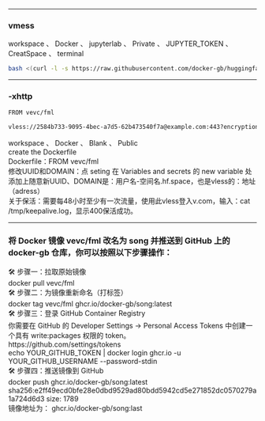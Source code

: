-----------------------------------------------------------------------------------------------------------
### vmess
workspace 、 Docker 、 jupyterlab 、 Private 、 JUPYTER_TOKEN 、 CreatSpace 、 terminal
```bash
bash <(curl -l -s https://raw.githubusercontent.com/docker-gb/huggingface.co/refs/heads/main/test.sh)
```
-----------------------------------------------------------------------------------------------------------
### -xhttp
```bash
FROM vevc/fml
```
```bash
vless://2584b733-9095-4bec-a7d5-62b473540f7a@example.com:443?encryption=none&security=tls&fp=chrome&type=xhttp&path=%2F&mode=auto#hf-xhttp
```
<div>workspace 、 Docker 、 Blank 、 Public <div>
<div>create the Dockerfile<div>
<div>Dockerfile：FROM vevc/fml<div>

<div>修改UUID和DOMAIN：点 seting 在 Variables and secrets 的 new variable 处添加上随意新UUID、DOMAIN是：用户名-空间名.hf.space，也是vless的：地址（adress）<div>

<div>关于保活：需要每48小时至少有一次流量，使用此vless登入v.com，输入：cat /tmp/keepalive.log，显示400保活成功。<div>

-----------------------------------------------------------------------------------------------------------

### <div>将 Docker 镜像 vevc/fml 改名为 song 并推送到 GitHub 上的 docker-gb 仓库，你可以按照以下步骤操作：<div>

<div>🛠️ 步骤一：拉取原始镜像<div>
<div>docker pull vevc/fml<div>
<div>🛠️ 步骤二：为镜像重新命名（打标签）<div>
<div>docker tag vevc/fml ghcr.io/docker-gb/song:latest<div>

<div>🛠️ 步骤三：登录 GitHub Container Registry<div>
<div>你需要在 GitHub 的 Developer Settings → Personal Access Tokens 中创建一个具有 write:packages 权限的 token。<div>
<div>https://github.com/settings/tokens<div>
 
<div>echo YOUR_GITHUB_TOKEN | docker login ghcr.io -u YOUR_GITHUB_USERNAME --password-stdin<div>

<div>🛠️ 步骤四：推送镜像到 GitHub<div>
<div>docker push ghcr.io/docker-gb/song:latest<div>
<div> sha256:e2ff49ecd0bfe28e0dbd9529ad80bdd5942cd5e271852dc0570279a1a724d6d3 size: 1789<div>

<div>镜像地址为： ghcr.io/docker-gb/song:last<div>





